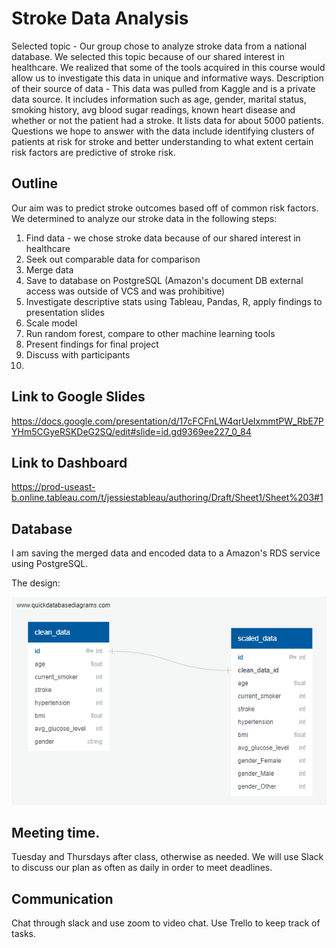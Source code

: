 # Stroke Data Analysis
Selected topic - Our group chose to analyze stroke data from a national database. We selected this topic because of our shared interest in healthcare. We realized that some of the tools acquired in this course would allow us to investigate this data in unique and informative ways. 
Description of their source of data - This data was pulled from Kaggle and is a private data source. It includes information such as age, gender, marital status, smoking history, avg blood sugar readings, known heart disease and whether or not the patient had a stroke. It lists data for about 5000 patients.
Questions we hope to answer with the data include identifying clusters of patients at risk for stroke and better understanding to what extent certain risk factors are predictive of stroke risk.

## Outline
Our aim was to predict stroke outcomes based off of common risk factors. 
We determined to analyze our stroke data in the following steps:

1.  Find data - we chose stroke data because of our shared interest in healthcare
2.  Seek out comparable data for comparison
3.  Merge data
4.  Save to database on PostgreSQL (Amazon's document DB external access was outside of VCS and was prohibitive)
5.  Investigate descriptive stats using Tableau, Pandas, R, apply findings to presentation slides
6.  Scale model
7.  Run random forest, compare to other machine learning tools
8.  Present findings for final project
9.  Discuss with participants
10. 
## Link to Google Slides
https://docs.google.com/presentation/d/17cFCFnLW4qrUeIxmmtPW_RbE7PYHm5CGyeRSKDeG2SQ/edit#slide=id.gd9369ee227_0_84


## Link to Dashboard
https://prod-useast-b.online.tableau.com/t/jessiestableau/authoring/Draft/Sheet1/Sheet%203#1 


## Database
I am saving the merged data and encoded data to a Amazon's RDS service using PostgreSQL.

The design:

![](resources/images/db_ERD.png)

## Meeting time.
Tuesday and Thursdays after class, otherwise as needed. We will use Slack to discuss our plan as often as daily in order to meet deadlines. 

## Communication
Chat through slack and use zoom to video chat. Use Trello to keep track of tasks.
